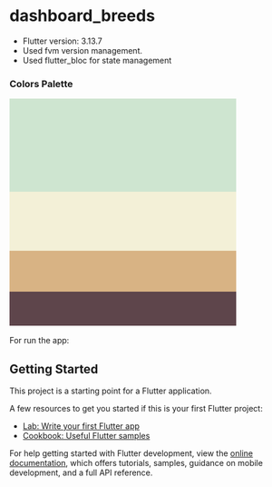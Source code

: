 # dashboard_breeds

- Flutter version: 3.13.7
- Used fvm version management.
- Used flutter_bloc for state management 

### Colors Palette

![palette](/assets/images/palette.png)

For run the app:

## Getting Started

This project is a starting point for a Flutter application.

A few resources to get you started if this is your first Flutter project:

- [Lab: Write your first Flutter app](https://docs.flutter.dev/get-started/codelab)
- [Cookbook: Useful Flutter samples](https://docs.flutter.dev/cookbook)

For help getting started with Flutter development, view the
[online documentation](https://docs.flutter.dev/), which offers tutorials,
samples, guidance on mobile development, and a full API reference.
